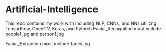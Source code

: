 # Artificial-Intelligence
This repo contains my work with including NLP, CNNs, and NNs utilizng TensorFlow, OpenCV, Keras, and Pytorch
Facial_Recognition must include people1.jpg and person1.jpg

Facial_Extraction must include faces.jpg

